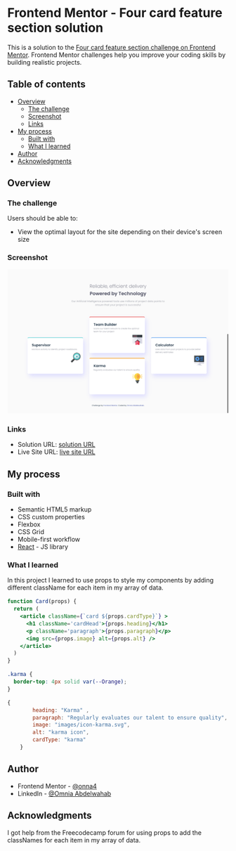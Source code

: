 # Frontend Mentor - Four card feature section solution

This is a solution to the [Four card feature section challenge on Frontend Mentor](https://www.frontendmentor.io/challenges/four-card-feature-section-weK1eFYK). Frontend Mentor challenges help you improve your coding skills by building realistic projects. 

## Table of contents

- [Overview](#overview)
  - [The challenge](#the-challenge)
  - [Screenshot](#screenshot)
  - [Links](#links)
- [My process](#my-process)
  - [Built with](#built-with)
  - [What I learned](#what-i-learned)
- [Author](#author)
- [Acknowledgments](#acknowledgments)

## Overview

### The challenge

Users should be able to:

- View the optimal layout for the site depending on their device's screen size

### Screenshot

![React four card feature section project screenshot](/four-card-feature-section-master/react-four-card-feature-section.png?raw=true "Project screenshot")


### Links

- Solution URL: [solution URL](https://www.frontendmentor.io/solutions/react-four-card-feature-section-_xpEXCR6Iw)
- Live Site URL: [live site URL](https://onna4.github.io/react-four-card-feature-section)

## My process

### Built with

- Semantic HTML5 markup
- CSS custom properties
- Flexbox
- CSS Grid
- Mobile-first workflow
- [React](https://reactjs.org/) - JS library

### What I learned

In this project I learned to use props to style my components by adding different className for each item in my array of data.

```jsx
function Card(props) {
  return (
    <article className={`card ${props.cardType}`} >
      <h1 className='cardHead'>{props.heading}</h1>
      <p className='paragraph'>{props.paragraph}</p>
      <img src={props.image} alt={props.alt} />
    </article>
  )
}
```
```css
.karma {
  border-top: 4px solid var(--Orange);
}
```
```js
{
        heading: "Karma" ,
        paragraph: "Regularly evaluates our talent to ensure quality",
        image: "images/icon-karma.svg",
        alt: "karma icon",
        cardType: "karma"
    }
```

## Author

- Frontend Mentor - [@onna4](https://www.frontendmentor.io/profile/onna4)
- LinkedIn - [@Omnia Abdelwahab](https://www.linkedin.com/in/omnia-abdelwahab-170306249)

## Acknowledgments

I got help from the Freecodecamp forum for using props to add the classNames for each item in my array of data.
